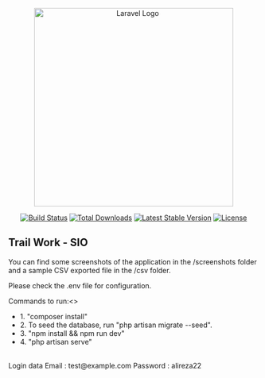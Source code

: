 <p align="center"><a href="https://laravel.com" target="_blank"><img src="https://raw.githubusercontent.com/laravel/art/master/logo-lockup/5%20SVG/2%20CMYK/1%20Full%20Color/laravel-logolockup-cmyk-red.svg" width="400" alt="Laravel Logo"></a></p>

<p align="center">
<a href="https://github.com/laravel/framework/actions"><img src="https://github.com/laravel/framework/workflows/tests/badge.svg" alt="Build Status"></a>
<a href="https://packagist.org/packages/laravel/framework"><img src="https://img.shields.io/packagist/dt/laravel/framework" alt="Total Downloads"></a>
<a href="https://packagist.org/packages/laravel/framework"><img src="https://img.shields.io/packagist/v/laravel/framework" alt="Latest Stable Version"></a>
<a href="https://packagist.org/packages/laravel/framework"><img src="https://img.shields.io/packagist/l/laravel/framework" alt="License"></a>
</p>

## Trail Work - SIO

<p>You can find some screenshots of the application in the /screenshots folder and a sample CSV exported file in the /csv folder.</p>

<p>Please check the .env file for configuration.</p>

<p>Commands to run:<>
<ul>
<li>1. "composer install"</li>
<li>2. To seed the database, run "php artisan migrate --seed".</li>
<li>3. "npm install && npm run dev"</li>
<li>4. "php artisan serve"</li>
</ul>

<br/>
Login data
Email : test@example.com 
Password :  alireza22
